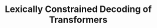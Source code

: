 ---
title: "Lexically Constrained Decoding of Transformers"
duration: "2025.02-2025.03"
excerpt: "In a class project, we adapted the constrained decoding algorithm Grid Beam Search (GBS) to impose lexical constraints on transformers. GBS was originally applied to stateful Neural Translation Models for seq2seq translation. We developed a new pipeline for generating structured outputs from a given prompt and set of lexical constraints that supports any pretrained autoregressive language model, which we chose to be GPT2. Then, we fine-tuned GPT-2 on a corpus of Chekhov's stories. Our subjective analysis showed that GBS + fine-tuned GPT2 gave more interesting and meaningful domain-specific results than GBS + GPT2 alone."
collection: projects
paper: /files/gbs_paper.pdf
code: https://github.com/ilanashapiro/constrained_decoding_gbs_transformers
slides: https://docs.google.com/presentation/d/1XNCqX4Eab9vS3RscQFMXXLrzUaGAJc-_I9JRulo6qjc/edit?usp=sharing
image: gbs.png
---